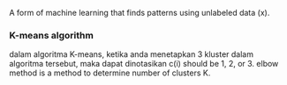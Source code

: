 A form of machine learning that finds patterns using unlabeled data (x). 

### K-means algorithm
dalam algoritma K-means, ketika anda menetapkan 3 kluster dalam algoritma tersebut, maka dapat dinotasikan c(i) should be 1, 2, or 3.  elbow method is a method to determine number of clusters K. 